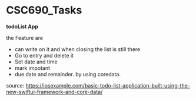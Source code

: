 # CSC690_Tasks



**todoList App**

the Feature are
- can write on it and when closing the list is still there
- Go to entry and delete it
- Set date and time
- mark impotant
- due date and remainder. 
by using coredata.

source: https://iosexample.com/basic-todo-list-application-built-using-the-new-swiftui-framework-and-core-data/
